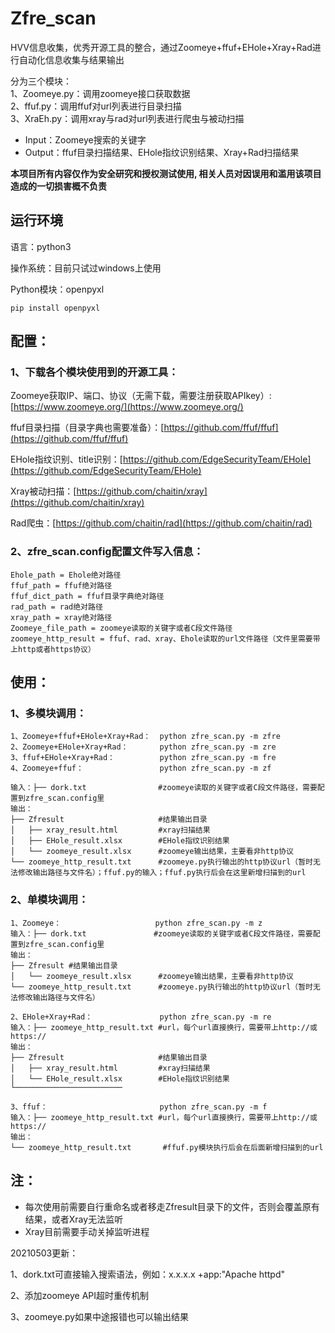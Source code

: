 # Zfre_scan
HVV信息收集，优秀开源工具的整合，通过Zoomeye+ffuf+EHole+Xray+Rad进行自动化信息收集与结果输出

分为三个模块：  
1、Zoomeye.py：调用zoomeye接口获取数据  
2、ffuf.py：调用ffuf对url列表进行目录扫描  
3、XraEh.py：调用xray与rad对url列表进行爬虫与被动扫描  


 - Input：Zoomeye搜索的关键字
 - Output：ffuf目录扫描结果、EHole指纹识别结果、Xray+Rad扫描结果
 
**本项目所有内容仅作为安全研究和授权测试使用, 相关人员对因误用和滥用该项目造成的一切损害概不负责**

## 运行环境
语言：python3  

操作系统：目前只试过windows上使用  

Python模块：openpyxl    

 `pip install openpyxl`
 

## 配置：
### 1、下载各个模块使用到的开源工具：

Zoomeye获取IP、端口、协议（无需下载，需要注册获取APIkey）:[https://www.zoomeye.org/](https://www.zoomeye.org/)

ffuf目录扫描（目录字典也需要准备）：[https://github.com/ffuf/ffuf](https://github.com/ffuf/ffuf)

EHole指纹识别、title识别：[https://github.com/EdgeSecurityTeam/EHole](https://github.com/EdgeSecurityTeam/EHole)

Xray被动扫描：[https://github.com/chaitin/xray](https://github.com/chaitin/xray)

Rad爬虫：[https://github.com/chaitin/rad](https://github.com/chaitin/rad)

### 2、zfre_scan.config配置文件写入信息：

```
Ehole_path = Ehole绝对路径 
ffuf_path = ffuf绝对路径 
ffuf_dict_path = ffuf目录字典绝对路径 
rad_path = rad绝对路径 
xray_path = xray绝对路径 
Zoomeye_file_path = zoomeye读取的关键字或者C段文件路径 
zoomeye_http_result = ffuf、rad、xray、Ehole读取的url文件路径（文件里需要带上http或者https协议）
```

## 使用：
### 1、多模块调用：

```
1、Zoomeye+ffuf+EHole+Xray+Rad：  python zfre_scan.py -m zfre
2、Zoomeye+EHole+Xray+Rad：       python zfre_scan.py -m zre
3、ffuf+EHole+Xray+Rad：          python zfre_scan.py -m fre
4、Zoomeye+ffuf：                 python zfre_scan.py -m zf

输入：├── dork.txt                #zoomeye读取的关键字或者C段文件路径，需要配置到zfre_scan.config里
输出：
├── Zfresult                     #结果输出目录
│   ├── xray_result.html         #xray扫描结果
│   ├── EHole_result.xlsx        #EHole指纹识别结果
│   └── zoomeye_result.xlsx      #zoomeye输出结果，主要看非http协议
└── zoomeye_http_result.txt      #zoomeye.py执行输出的http协议url（暂时无法修改输出路径与文件名）；ffuf.py的输入；ffuf.py执行后会在这里新增扫描到的url
```
### 2、单模块调用：
```
1、Zoomeye：                     python zfre_scan.py -m z
输入：├── dork.txt               #zoomeye读取的关键字或者C段文件路径，需要配置到zfre_scan.config里
输出：
├── Zfresult #结果输出目录
│   └── zoomeye_result.xlsx      #zoomeye输出结果，主要看非http协议
└── zoomeye_http_result.txt      #zoomeye.py执行输出的http协议url（暂时无法修改输出路径与文件名）

2、EHole+Xray+Rad：               python zfre_scan.py -m re
输入：├── zoomeye_http_result.txt #url，每个url直接换行，需要带上http://或https://
输出：
├── Zfresult                     #结果输出目录
│   ├── xray_result.html         #xray扫描结果
│   └── EHole_result.xlsx        #EHole指纹识别结果
└────────────────────────

3、ffuf：                         python zfre_scan.py -m f
输入：├── zoomeye_http_result.txt #url，每个url直接换行，需要带上http://或https://
输出：
└── zoomeye_http_result.txt       #ffuf.py模块执行后会在后面新增扫描到的url
```
## 注：
- 每次使用前需要自行重命名或者移走Zfresult目录下的文件，否则会覆盖原有结果，或者Xray无法监听
- Xray目前需要手动关掉监听进程

20210503更新：

1、dork.txt可直接输入搜索语法，例如：x.x.x.x +app:"Apache httpd"

2、添加zoomeye API超时重传机制

3、zoomeye.py如果中途报错也可以输出结果

